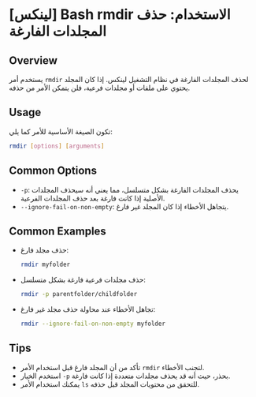 # [لينكس] Bash rmdir الاستخدام: حذف المجلدات الفارغة

## Overview
يستخدم أمر `rmdir` لحذف المجلدات الفارغة في نظام التشغيل لينكس. إذا كان المجلد يحتوي على ملفات أو مجلدات فرعية، فلن يتمكن الأمر من حذفه.

## Usage
تكون الصيغة الأساسية للأمر كما يلي:

```bash
rmdir [options] [arguments]
```

## Common Options
- `-p`: يحذف المجلدات الفارغة بشكل متسلسل، مما يعني أنه سيحذف المجلدات الأصلية إذا كانت فارغة بعد حذف المجلدات الفرعية.
- `--ignore-fail-on-non-empty`: يتجاهل الأخطاء إذا كان المجلد غير فارغ.

## Common Examples
- حذف مجلد فارغ:
  ```bash
  rmdir myfolder
  ```

- حذف مجلدات فرعية فارغة بشكل متسلسل:
  ```bash
  rmdir -p parentfolder/childfolder
  ```

- تجاهل الأخطاء عند محاولة حذف مجلد غير فارغ:
  ```bash
  rmdir --ignore-fail-on-non-empty myfolder
  ```

## Tips
- تأكد من أن المجلد فارغ قبل استخدام الأمر `rmdir` لتجنب الأخطاء.
- استخدم الخيار `-p` بحذر، حيث أنه قد يحذف مجلدات متعددة إذا كانت فارغة.
- يمكنك استخدام الأمر `ls` للتحقق من محتويات المجلد قبل حذفه.